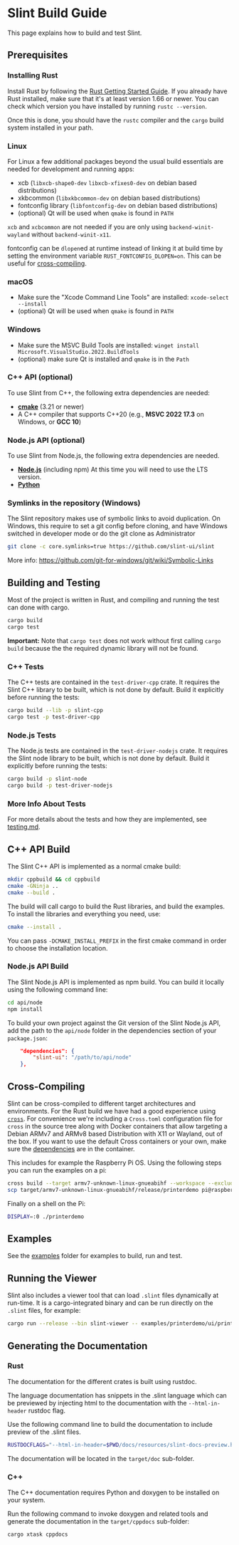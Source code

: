 # Slint Build Guide

This page explains how to build and test Slint.

## Prerequisites

### Installing Rust

Install Rust by following the [Rust Getting Started Guide](https://www.rust-lang.org/learn/get-started). If you already
have Rust installed, make sure that it's at least version 1.66 or newer. You can check which version you have installed
by running `rustc --version`.

Once this is done, you should have the `rustc` compiler and the `cargo` build system installed in your path.

### Linux

For Linux a few additional packages beyond the usual build essentials are needed for development and running apps:

- xcb (`libxcb-shape0-dev` `libxcb-xfixes0-dev` on debian based distributions)
- xkbcommon (`libxkbcommon-dev` on debian based distributions)
- fontconfig library (`libfontconfig-dev` on debian based distributions)
- (optional) Qt will be used when `qmake` is found in `PATH`

`xcb` and `xcbcommon` are not needed if you are only using `backend-winit-wayland` without `backend-winit-x11`.

fontconfig can be `dlopen`ed at runtime instead of linking it at build time by setting the
environment variable `RUST_FONTCONFIG_DLOPEN=on`. This can be useful for [cross-compiling](#cross-compiling).

### macOS

- Make sure the "Xcode Command Line Tools" are installed: `xcode-select --install`
- (optional) Qt will be used when `qmake` is found in `PATH`

### Windows

- Make sure the MSVC Build Tools are installed: `winget install Microsoft.VisualStudio.2022.BuildTools`
- (optional) make sure Qt is installed and `qmake` is in the `Path`

### C++ API (optional)

To use Slint from C++, the following extra dependencies are needed:

- **[cmake](https://cmake.org/download/)** (3.21 or newer)
- A C++ compiler that supports C++20 (e.g., **MSVC 2022 17.3** on Windows, or **GCC 10**)

### Node.js API (optional)

To use Slint from Node.js, the following extra dependencies are needed.

- **[Node.js](https://nodejs.org/en/)** (including npm) At this time you will need to use the LTS version.
- **[Python](https://www.python.org)**

### Symlinks in the repository (Windows)

The Slint repository makes use of symbolic links to avoid duplication.
On Windows, this require to set a git config before cloning, and have Windows
switched in developer mode or do the git clone as Administrator

```sh
git clone -c core.symlinks=true https://github.com/slint-ui/slint
```

More info: <https://github.com/git-for-windows/git/wiki/Symbolic-Links>

## Building and Testing

Most of the project is written in Rust, and compiling and running the test can
done with cargo.

```sh
cargo build
cargo test
```

**Important:** Note that `cargo test` does not work without first calling `cargo build` because the
the required dynamic library will not be found.

### C++ Tests

The C++ tests are contained in the `test-driver-cpp` crate. It requires the Slint C++ library to be built,
which is not done by default. Build it explicitly before running the tests:

```sh
cargo build --lib -p slint-cpp
cargo test -p test-driver-cpp
```

### Node.js Tests

The Node.js tests are contained in the `test-driver-nodejs` crate. It requires the Slint node library to be built,
which is not done by default. Build it explicitly before running the tests:

```sh
cargo build -p slint-node
cargo build -p test-driver-nodejs
```

### More Info About Tests

For more details about the tests and how they are implemented, see [testing.md](./testing.md).

## C++ API Build

The Slint C++ API is implemented as a normal cmake build:

```sh
mkdir cppbuild && cd cppbuild
cmake -GNinja ..
cmake --build .
```

The build will call cargo to build the Rust libraries, and build the examples.
To install the libraries and everything you need, use:

```sh
cmake --install .
```

You can pass `-DCMAKE_INSTALL_PREFIX` in the first cmake command in order to choose the installation location.

### Node.js API Build

The Slint Node.js API is implemented as npm build. You can build it locally using the following command line:

```sh
cd api/node
npm install
```

To build your own project against the Git version of the Slint Node.js API, add the path to the `api/node` folder
in the dependencies section of your `package.json`:

```json
    "dependencies": {
        "slint-ui": "/path/to/api/node"
    },
```

## Cross-Compiling

Slint can be cross-compiled to different target architectures and environments. For the Rust build we
have had a good experience using [`cross`](https://github.com/rust-embedded/cross). For convenience we're
including a `Cross.toml` configuration file for `cross` in the source tree along with Docker containers that
allow targeting a Debian ARMv7 and ARMv8 based Distribution with X11 or Wayland, out of the box. If you want to use the default Cross containers or your own, make sure the [dependencies](#Prerequisites) are in the container.

This includes for example the Raspberry Pi OS. Using the following steps you can run the examples on a
pi:

```sh
cross build --target armv7-unknown-linux-gnueabihf --workspace --exclude slint-node --release
scp target/armv7-unknown-linux-gnueabihf/release/printerdemo pi@raspberrypi.local:.
```

Finally on a shell on the Pi:

```sh
DISPLAY=:0 ./printerdemo
```

## Examples

See the [examples](/examples) folder for examples to build, run and test.

## Running the Viewer

Slint also includes a viewer tool that can load `.slint` files dynamically at run-time. It is a
cargo-integrated binary and can be run directly on the `.slint` files, for example:

```sh
cargo run --release --bin slint-viewer -- examples/printerdemo/ui/printerdemo.slint
```

## Generating the Documentation

### Rust

The documentation for the different crates is built using rustdoc.

The language documentation has snippets in the .slint language which can be previewed by injecting
html to the documentation with the `--html-in-header` rustdoc flag.

Use the following command line to build the documentation to include preview of the .slint files.

```sh
RUSTDOCFLAGS="--html-in-header=$PWD/docs/resources/slint-docs-preview.html --html-in-header=$PWD/docs/resources/slint-docs-highlight.html" cargo doc --no-deps --features slint/document-features,slint/log
```

The documentation will be located in the `target/doc` sub-folder.

### C++

The C++ documentation requires Python and doxygen to be installed on your system.

Run the following command to invoke doxygen and related tools and generate the documentation in the `target/cppdocs` sub-folder:

```sh
cargo xtask cppdocs
```
